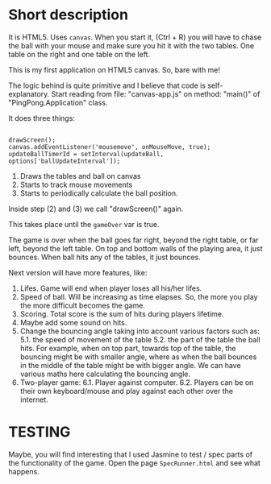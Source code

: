 Short description
=================

It is HTML5. Uses <code>canvas</code>. When you start it, (Ctrl + R) you will have to chase the ball with your mouse and make sure you hit it with the two tables.
One table on the right and one table on the left.

This is my first application on HTML5 canvas. So, bare with me!

The logic behind is quite primitive and I believe that code is self-explanatory. Start reading from file: "canvas-app.js" on method: "main()" of "PingPong.Application" class.

It does three things:

<code>
drawScreen();						
canvas.addEventListener('mousemove', onMouseMove, true);			    
updateBallTimerId = setInterval(updateBall, options['ballUpdateInterval']);	
</code>

1. Draws the tables and ball on canvas
2. Starts to track mouse movements
3. Starts to periodically calculate the ball position.

Inside step (2) and (3) we call "drawScreen()" again.

This takes place until the <code>gameOver</code> var is true.

The game is over when the ball goes far right, beyond the right table, or far left, beyond the left table. 
On top and bottom walls of the playing area, it just bounces. When ball hits any of the tables, it just bounces.

Next version will have more features, like:

1. Lifes. Game will end when player loses all his/her lifes.
2. Speed of ball. Will be increasing as time elapses. So, the more you play the more difficult becomes the game.
3. Scoring. Total score is the sum of hits during players lifetime.
4. Maybe add some sound on hits.
5. Change the bouncing angle taking into account various factors such as:
5.1. the speed of movement of the table
5.2. the part of the table the ball hits. For example, when on top part, towards top of the table, the bouncing might be with smaller angle, where as when the ball bounces in the middle
     of the table might be with bigger angle. We can have various maths here calculating the bouncing angle.
6. Two-player game:
6.1. Player against computer.
6.2. Players can be on their own keyboard/mouse and play against each other over the internet.

TESTING
=======
Maybe, you will find interesting that I used Jasmine to test / spec parts of the functionality of the game. Open the page <code>SpecRunner.html</code> and see what happens.

